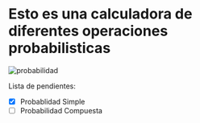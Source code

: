 # Esto es una calculadora de diferentes operaciones probabilisticas

![probabilidad](https://www.esan.edu.pe/apuntes-empresariales/2016/10/10/probabilidades_principal.jpg)

Lista de pendientes:
* [x] Probablidad Simple
* [ ] Probabilidad Compuesta
